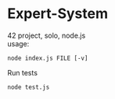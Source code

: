 # Expert-System
42 project, solo, node.js\
usage:
```
node index.js FILE [-v]
```
Run tests
```
node test.js
```